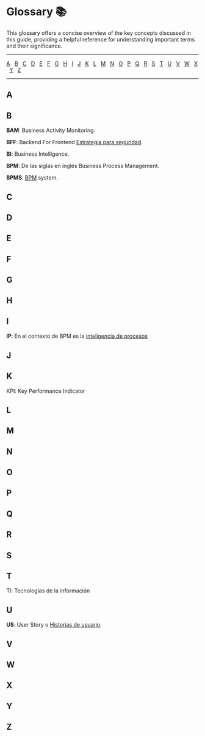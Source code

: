 <!-- markdownlint-disable MD001 -->

# Glossary 📚

This glossary offers a concise overview of the key concepts discussed in this guide, providing a helpful reference for understanding important terms and their significance.

---

[A](#a) &#160;
[B](#b) &#160;
[C](#c) &#160;
[D](#d) &#160;
[E](#e) &#160;
[F](#f) &#160;
[G](#g) &#160;
[H](#h) &#160;
[I](#i) &#160;
[J](#j) &#160;
[K](#k) &#160;
[L](#l) &#160;
[M](#m) &#160;
[N](#n) &#160;
[O](#o) &#160;
[P](#p) &#160;
[Q](#q) &#160;
[R](#r) &#160;
[S](#s) &#160;
[T](#t) &#160;
[U](#u) &#160;
[V](#v) &#160;
[W](#w) &#160;
[X](#x) &#160;
[Y](#y) &#160;
[Z](#z) &#160;

---

## A

## B

**BAM**: Business Activity Monitoring.

**BFF**: Backend For Frontend [Estrategia para seguridad](/knowledge/hard-skills/security/README.md#bff).

**BI**: Business Intelligence.

**BPM**: De las siglas en inglés Business Process Management.

**BPMS**: [BPM](#b) system.

## C

## D

## E

## F

## G

## H

## I

**IP**: En el contexto de BPM es la [inteligencia de procesos](/knowledge/hard-skills/Maestría/Gestión-rendimiento-implementación-BPM/README.md#inteligencia-de-procesos-ip)

## J

## K

KPI: Key Performance Indicator

## L

## M

## N

## O

## P

## Q

## R

## S

## T

TI: Tecnologías de la información

## U

**US**: User Story o [Historias de usuario](/knowledge/hard-skills/development-methodologies/scrum.md#historias-de-usuario).

## V

## W

## X

## Y

## Z
